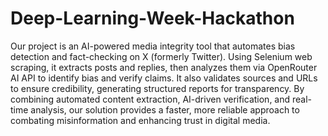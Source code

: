 # Deep-Learning-Week-Hackathon

Our project is an AI-powered media integrity tool that automates bias detection and fact-checking on X (formerly Twitter). Using Selenium web scraping, it extracts posts and replies, then analyzes them via OpenRouter AI API to identify bias and verify claims. It also validates sources and URLs to ensure credibility, generating structured reports for transparency. By combining automated content extraction, AI-driven verification, and real-time analysis, our solution provides a faster, more reliable approach to combating misinformation and enhancing trust in digital media.
